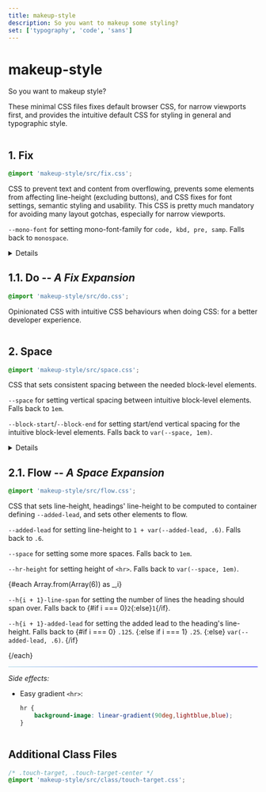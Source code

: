 ```yaml
---
title: makeup-style
description: So you want to makeup some styling?
set: ['typography', 'code', 'sans']
---
```


# makeup-style

So you want to makeup style?

These minimal CSS files fixes default browser CSS, for narrow viewports first, and provides the intuitive default CSS for styling in general and typographic style.

<div class="grid">
<section>

## 1. Fix

```css
@import 'makeup-style/src/fix.css';
```

CSS to prevent text and content from overflowing, prevents some elements from affecting line-height (excluding buttons), and CSS fixes for font settings, semantic styling and usability. This CSS is pretty much mandatory for avoiding many layout gotchas, especially for narrow viewports.

`--mono-font` for setting mono-font-family for `code, kbd, pre, samp`. Falls back to `monospace`.

<Details>
<h3 slot="summary">Example</h3>

```css
:root {
	--mono-font: ui-monospace, SFMono-Regular, Menlo, Monaco, Consolas, Liberation Mono, Courier New, monospace;
}
```

</Details>
</section>
<section>

## 1.1. Do -- *A Fix Expansion*

```css
@import 'makeup-style/src/do.css';
```

Opinionated CSS with intuitive CSS behaviours when doing CSS: for a better developer experience.

</section>
<section>

## 2. Space

```css
@import 'makeup-style/src/space.css';
```

CSS that sets consistent spacing between the needed block-level elements.

`--space` for setting vertical spacing between intuitive block-level elements. Falls back to `1em`.

`--block-start`/`--block-end` for setting start/end vertical spacing for the intuitive block-level elements. Falls back to `var(--space, 1em)`.

<Details>
<h3 slot="summary">Example</h3>


```css
:root {
	--font-size: clamp(
		1rem, 4.8vw, 1.3rem
	);
	--space: var(--font-size);
}

.content {
	font-size: var(--font-size);
}

@media (min-width: 900px) {
	:root {
		--font-size: 1.1rem;
	}
}
```

</Details>
</section>
<section>

## 2.1. Flow -- *A Space Expansion*

```css
@import 'makeup-style/src/flow.css';
```

CSS that sets line-height, headings' line-height to be computed to container defining `--added-lead`, and sets other elements to flow.

`--added-lead` for setting line-height to `1 + var(--added-lead, .6)`. Falls back to `.6`.

`--space` for setting some more spaces. Falls back to `1em`.

`--hr-height` for setting height of `<hr>`. Falls back to `var(--space, 1em)`.

{#each Array.from(Array(6)) as _,i}

<p>
	<code>--h{i + 1}-line-span</code>
	for setting the number of lines the heading should span over. Falls back to 
	{#if i === 0}<code>2</code>{:else}<code>1</code>{/if}.
</p>

<p>
	<code>--h{i + 1}-added-lead</code>
	for setting the added lead to the heading's line-height. Falls back to
	{#if i === 0}
		<code>.125</code>.
	{:else if i === 1}
		<code>.25</code>.
	{:else}
		<code>var(--added-lead, .6)</code>.
	{/if}
</p>

{/each}

---

*Side effects:*

- Easy gradient `<hr>`:

	```css
	hr {
		background-image: linear-gradient(90deg,lightblue,blue);
	}
	```

</div>

## Additional Class Files

```css
/* .touch-target, .touch-target-center */
@import 'makeup-style/src/class/touch-target.css';
```

<style>
	hr {
		background-image: linear-gradient(90deg,lightblue,blue);
	}

	@media (min-width: 900px) {
		.grid {
			display: flex;
			flex-direction: column;
			width: 100%;
		}

		.grid section {
			width: calc(100% - min(5em, var(--view-inline)));
		}

		.grid section:nth-of-type(even) {
			align-self: flex-end;
		}
	}

	@media (min-width: 1200px) {
		.grid {
			--gap: calc(1em + 1.5vw);
			flex-direction: row;
			flex-wrap: wrap;
			justify-content: space-between;
			gap: 1em var(--gap);
		}

		.grid section {
			width: calc(50% - var(--gap));
		}
	}
</style>

<script>
 	import Details from '/src/libs/Details.svelte';
</script>
